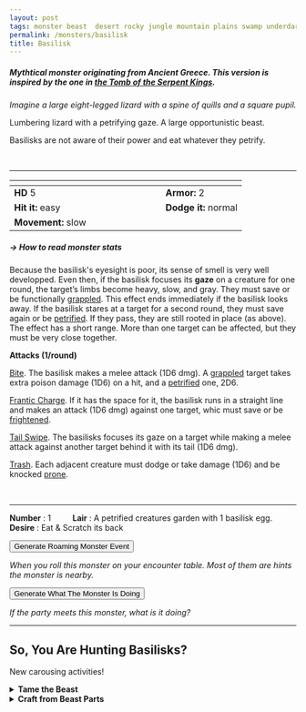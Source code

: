 ```yaml
---
layout: post
tags: monster beast  desert rocky jungle mountain plains swamp underdark enchanted
permalink: /monsters/basilisk
title: Basilisk
---
```


##### Mythtical monster originating from Ancient Greece. This version is inspired by the one in [the Tomb of the Serpent Kings](https://coinsandscrolls.blogspot.com/2017/06/osr-tomb-of-serpent-kings-megapost.html).

_Imagine a large eight-legged lizard with a spine of quills and a square pupil._

Lumbering lizard with a petrifying gaze. A large opportunistic beast.

Basilisks are not aware of their power and eat whatever they petrify.

<br>

---

|  <span style="display: inline-block; width:250px"></span>  |  |
| -------- | --------|
| **HD** 5 | **Armor:** 2  |
| **Hit it:** easy | **Dodge it:** normal |
| **Movement:** slow   | 

##### <span class="tooltip" data-tooltip="Armor = damage reduction · · · Easy/Normal/Hard = roll above 10/15/20 to beat">→ How to read monster stats</span>

Because the basilisk's eyesight is poor, its sense of smell is very well developped. Even then, if the basilisk focuses its **gaze** on a creature for one round, the target’s limbs become heavy, slow, and gray. They must save or be functionally [grappled](/2020/11/10/extra-rules/#conditions). This effect ends immediately if the basilisk looks away. If the basilisk stares at a target for a second round, they must save again or be [petrified](/2020/11/10/extra-rules/#conditions). If they pass, they are still rooted in place (as above). The effect has a short range. More than one target can be affected, but they must be very close together.

**Attacks (1/round)**

<ins>Bite</ins>. The basilisk makes a melee attack (1D6 dmg). A [grappled](/2020/11/10/extra-rules/#conditions) target takes extra poison damage (1D6) on a hit, and a [petrified](/2020/11/10/extra-rules/#conditions) one, 2D6.

<ins>Frantic Charge</ins>. If it has the space for it, the basilisk runs in a straight line and makes an attack (1D6 dmg) against one target, whic must save or be [frightened](/2020/11/10/extra-rules/#conditions).

<ins>Tail Swipe</ins>. The basilisks focuses its gaze on a target while making a melee attack against another target behind it with its tail (1D6 dmg).

<ins>Trash</ins>. Each adjacent creature must dodge or take damage (1D6) and be knocked [prone](/2020/11/10/extra-rules/#conditions).

<br>

---

**Number** : 1 <span style="display: inline-block; width:30px"></span>
**Lair** : A petrified creatures garden with 1 basilisk egg.  <span style="display: inline-block; width:30px"></span> <br>
**Desire** : Eat & Scratch its back

<button id="generate-btn">Generate Roaming Monster Event</button>
<p id="RoamResult" style="font-style: italic;">When you roll this monster on your encounter table. Most of them are hints the monster is nearby.</p>

<button onclick="generateMood()">Generate What The Monster Is Doing</button>
<p id="MoodResult" style="font-style: italic;">If the party meets this monster, what is it doing?</p>
<script src="/scripts/generateMood.js"></script>

---

## So, You Are Hunting Basilisks?

New carousing activities!

<details markdown="1">
<summary style="font-weight: bold;">Tame the Beast</summary>
If you have captured this beast, you can spend the equivalent of 5 bags of gold in food between two adventures to tame it. It is now one of your <span class="tooltip" data-tooltip="You can bring a follower in your adventures if you dedicate a Psyche slot to it."><i>followers</i></span>. Each extra bag of gold spent training the beast teaches it a one-word order. Otherwise, it only acts to eat or in self-defence. 
</details>

<details markdown="1">
<summary style="font-weight: bold;">Craft from Beast Parts</summary>
Basilisk meat is toxic, but its leather is sturdy, its venom is deadly, but its eyes are the real prize: one can walk through a basilisk’s eye straight to the plane of earth.

A basilisk can be trained from birth to be a mount.

<span class="alchemy">**Basilisk Eye**. Tiny portal to the elemental plane of earth. If exposed to light will start excreting enough concrete to fill a 5' cube before being clogged.</span>

<span class="alchemy">**Basilisk Venom.** Drips through stone like it was porous. In food or wound: Save or be [poisoned](/2020/11/10/extra-rules/#conditions), save again each day to cure. Fail 4 times and die.  On skin: Cures [petrification](/2020/11/10/extra-rules/#conditions).</span>

If you have access to an artisan and a workshop, you can spend loot between two adventures to create something with parts of the beast. The object you craft can be anything mostly made of the provided materials. If you use mundane tools, the result will be mundane; if you spent at least a bag of gold on it, the object will be special; and if you spend the equivalent of a treasure for the tools, it will be magical. Discuss what you want with the referee.
</details>
 
 <script src="https://code.jquery.com/jquery-3.6.0.min.js"></script>
  <script>
  // ENCOUNTER GENERATOR SCRIPT
    $(document).ready(function() {
      $("#generate-btn").click(function() {
        // define the specific value to search for in column 0
        var searchValue = "0016"; // change this to the actual value you need

        // retrieve the CSV file
        $.get("/CSV/Monster - Index.csv", function(data) {
          // split the CSV data by rows and remove the header row
          var rows = data.split("\n").slice(1);

          // filter the rows by the specific value in column 0
          var matchingRows = rows.filter(function(row) {
            var columns = row.split(",");
            return columns[0] === searchValue;
          });

          // randomly select a row from the matching rows
          var selectedRow = matchingRows[Math.floor(Math.random() * matchingRows.length)];

          // select a random cell from columns 3 to 8
          var selectedCell = selectedRow.split(",")[Math.floor(Math.random() * 6) + 3];

          // display the selected text
          $("#RoamResult").text(selectedCell);
        });
      });
    });
  </script>
 
